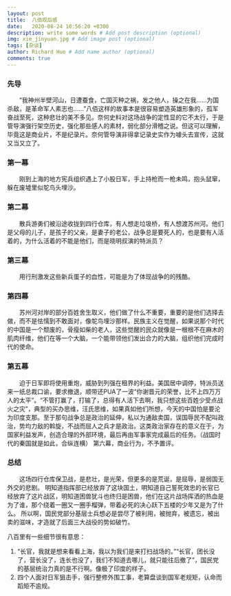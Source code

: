 ```yaml
---
layout: post
title:  八佰观后感
date:   2020-08-24 10:56:20 +0300
description: write some words # Add post description (optional)
img: xie_jinyuan.jpg # Add image post (optional)
tags: [杂谈]
author: Richard Huo # Add name author (optional)
comments: true
---
```

### 先导
　　“我神州半壁河山，日遭蚕食，亡国灭种之祸，发之他人，操之在我……为国杀敌，是革命军人素志也……”八佰这样的故事本是很容易塑造英雄形象的，孤军奋战至死，这种悲壮的美不多见。奈何史料对这场战争的定性显的它不太行，于是管导演强行架空历史，强化那些感人的素材，弱化部分滑稽之说。但这可以理解，毕竟这是商业片，不是纪录片。奈何管导演非得拿记录史实作为噱头去宣传，这就又当又立了。
### 第一幕
　　刚到上海的地方宪兵组织遇上了小股日军，手上持枪而一枪未鸣，抱头鼠窜，躲在废墟里似鸵鸟头埋沙。
### 第二幕
　　散兵游勇们被沿途收拢到四行仓库，有人想走垃圾桥，有人想渡苏州河。他们是父母的儿子，是孩子的父亲，是妻子的老公，战争总是要死人的，也是要有人活着的，为什么活着的不能是他们，而是晓明叔演的特派员？
### 第三幕
　　用行刑激发这些新兵蛋子的血性，可能是为了体现战争的的残酷。
### 第四幕
　　苏州河对岸的部分百姓舍生取义，他们做了什么不重要，重要的是他们选择去做，而不是怯懦到不敢面对，像鸵鸟埋沙那样。民族主义在觉醒，如果说那个时代的中国是一个颓废的，骨瘦如柴的老人，这些觉醒的民众就像是一根根不在麻木的肌肉纤维，他们在等一个大脑，一个能带领他们发出合力的大脑，组织他们完成时代的使命。
### 第五幕
　　迫于日军即将使用重炮，威胁到列强在租界的利益。美国居中调停，特派员送来一纸总裁口谕，要求撤退，顺带还PUA了一波“你谢晋元的荣誉，比不上四万万人的太平”。“不管打赢了，打输了，总得有人活下去啊，我只想这些百姓少受点战火之灾”，典型的买办思维，汪氏思维，如果真如他们所想，今天的中国怕是要沦为印度支那。至于那句战争总是政治的延伸，私以为通敌卖国，误国辱民不配叫政治，势均力敌的斡旋，不战而屈人之兵才是政治。这类政治家存在的意义在于，为国家利益发声，创造合理的外部环境，最后再由军事家完成最后的任务。（战国时代的秦国就是如此，合纵连横）
第六幕，商业行为，不予置评。
### 总结
　　这场四行仓库保卫战，是悲壮，是光荣，但更多的是荒诞，是屈辱，是弱国无外交的悲剧。
明知道指挥部已经放弃了这块国土，明知道自己誓死效忠的长官已经放弃了这片战区，明知道困兽犹斗也终归是困兽，他们在这片战场挥洒的热血是为了谁，那个绕着一圈又一圈手榴弹，带着必死的决心跃下五楼的少年又是为了什么。
所以啊，国民党部分基层士兵想必是尝尽了被利用，被抛弃，被遗忘，被出卖的滋味，才造就了后面三大战役的势如破竹。

八百里有一些细节很有意思：
1. “长官，我就是想来看看上海，我以为我们是来打扫战场的。”“长官，团长没了，营长没了，连长也没了，我们不知道去哪儿，就只能往后撤了”，国民党的基层统治力真的是不行啊。像极了印度的样子。
2. 四个人面对日军狙击手，强行整修外围工事，老算盘谈到国军老规矩，认命而蹈矩不逾规。